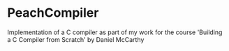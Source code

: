 # PeachCompiler
Implementation of a C compiler as part of my work for the course 'Building a C Compiler from Scratch' by Daniel McCarthy
